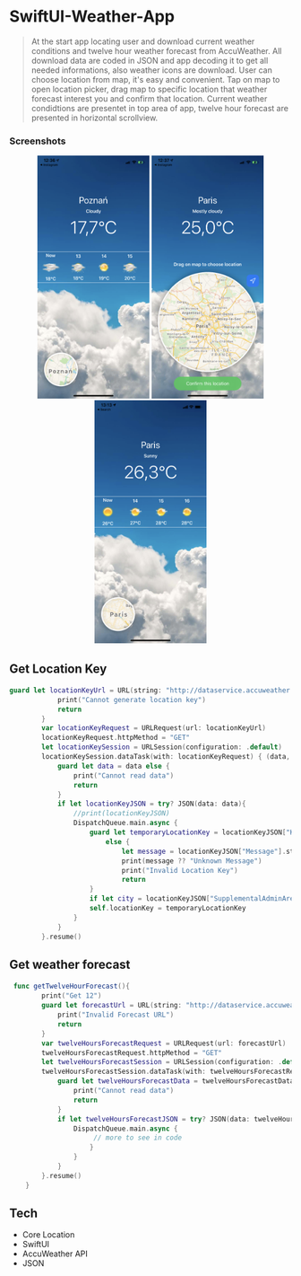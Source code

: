 # SwiftUI-Weather-App

>At the start app locating user and download current weather conditions and twelve hour weather forecast from AccuWeather. All download data are coded in JSON and app decoding it to get all needed informations, also weather icons are download. User can choose location from map, it's easy and convenient. Tap on map to open location picker, drag map to specific location that weather forecast interest you and confirm that location. Current weather condidtions are presentet in top area of app, twelve hour forecast are presented in horizontal scrollview.

 <h3>Screenshots</h3>
  <p align="center">
  <img src="1.PNG" alt="drawing" width="200"/>
  <img src="3.PNG" alt="drawing" width="200"/>
  <img src="4.PNG" alt="drawing" width="200"/>
</p>

## Get Location Key
```swift
guard let locationKeyUrl = URL(string: "http://dataservice.accuweather.com/locations/v1/cities/geoposition/search?apikey=\(self.apiKey)&q=\(location.latitude)%2C\(location.longitude)") else {
            print("Cannot generate location key")
            return
        }
        var locationKeyRequest = URLRequest(url: locationKeyUrl)
        locationKeyRequest.httpMethod = "GET"
        let locationKeySession = URLSession(configuration: .default)
        locationKeySession.dataTask(with: locationKeyRequest) { (data, _, error) in
            guard let data = data else {
                print("Cannot read data")
                return
            }
            if let locationKeyJSON = try? JSON(data: data){
                //print(locationKeyJSON)
                DispatchQueue.main.async {
                    guard let temporaryLocationKey = locationKeyJSON["Key"].string
                        else {
                            let message = locationKeyJSON["Message"].string
                            print(message ?? "Unknown Message")
                            print("Invalid Location Key")
                            return
                    }
                    if let city = locationKeyJSON["SupplementalAdminAreas"][0]["EnglishName"].string{self.currentConditions.city = city}
                    self.locationKey = temporaryLocationKey
                }
            }
        }.resume()
```

## Get weather forecast
```swift 
 func getTwelveHourForecast(){
        print("Get 12")
        guard let forecastUrl = URL(string: "http://dataservice.accuweather.com/forecasts/v1/hourly/12hour/\(self.locationKey)?apikey=\(self.apiKey)&metric=true") else {
            print("Invalid Forecast URL")
            return
        }
        var twelveHoursForecastRequest = URLRequest(url: forecastUrl)
        twelveHoursForecastRequest.httpMethod = "GET"
        let twelveHoursForecastSession = URLSession(configuration: .default)
        twelveHoursForecastSession.dataTask(with: twelveHoursForecastRequest) { (twelveHoursForecastData, _, error) in
            guard let twelveHoursForecastData = twelveHoursForecastData else {
                print("Cannot read data")
                return
            }
            if let twelveHoursForecastJSON = try? JSON(data: twelveHoursForecastData) {
                DispatchQueue.main.async {
                     // more to see in code 
                    }
                }
            }
        }.resume()
    }
```
## Tech
  - Core Location
  - SwiftUI
  - AccuWeather API
  - JSON
 
